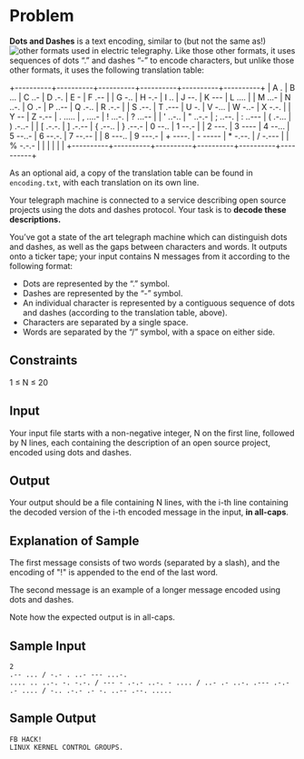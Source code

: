 # Problem
__Dots and Dashes__ is a text encoding, similar to (but not the same as!) ![other formats](https://www.wikiwand.com/en/Morse_code) used in electric telegraphy.  Like those other formats, it uses sequences of dots “.” and dashes “-” to encode characters, but unlike those other formats, it uses the following translation table:

+----------+----------+----------+----------+----------+----------+
| A  .     | B  ...   | C  ..-   | D  .-.   | E  -     | F  .--   |
| G  -..   | H  -.-   | I  ..    | J  --.   | K  ---   | L  ....  |
| M  ...-  | N  ..-.  | O  .-    | P  ..--  | Q  .-..  | R  .-.-  |
| S  .--.  | T  .---  | U  -.    | V  -...  | W  -..-  | X  -.-.  |
| Y  --    | Z  -.--  | .  ..... | ,  ....- | !  ...-. | ?  ...-- |
| '  ..-.. | "  ..-.- | ;  ..--. | :  ..--- | (  .-... | )  .-..- |
| [  .-.-. | ]  .-.-- | {  .--.. | }  .--.- | 0  --..  | 1  --.-  |
| 2  ---.  | 3  ----  | 4  --... | 5  --..- | 6  --.-. | 7  --.-- |
| 8  ---.. | 9  ---.- | +  ----. | -  ----- | *  -.--. | /  -.--- |
| %  -.-.- |          |          |          |          |          |
+----------+----------+----------+----------+----------+----------+

As an optional aid, a copy of the translation table can be found in `encoding.txt`, with each translation on its own line.

Your telegraph machine is connected to a service describing open source projects using the dots and dashes protocol.  Your task is to **decode these descriptions.**

You’ve got a state of the art telegraph machine which can distinguish dots and dashes, as well as the gaps between characters and words.  It outputs onto a ticker tape; your input contains N messages from it according to the following format:
  - Dots are represented by the “.” symbol.
  - Dashes are represented by the “-” symbol.
  - An individual character is represented by a contiguous sequence of dots and dashes (according to the translation table, above).
  - Characters are separated by a single space.
  - Words are separated by the “/” symbol, with a space on either side.

## Constraints
1 ≤ N ≤ 20

## Input
Your input file starts with a non-negative integer, N on the first line, followed by N lines, each containing the description of an open source project, encoded using dots and dashes.

## Output
Your output should be a file containing N lines, with the i-th line containing the decoded version of the i-th encoded message in the input, **in all-caps**.

## Explanation of Sample
The first message consists of two words (separated by a slash), and the encoding of "!" is appended to the end of the last word.

The second message is an example of a longer message encoded using dots and dashes.

Note how the expected output is in all-caps.

## Sample Input
```
2
.-- ... / -.- . ..- --- ...-.
.... .. ..-. -. -.-. / --- - .-.- ..-. - .... / ..- .- ..-. .--- .-.- .- .... / -.. .-.- .- -. ..-- .--. .....
```

## Sample Output
```
FB HACK!
LINUX KERNEL CONTROL GROUPS.
```
